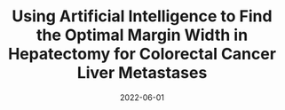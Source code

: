 ---
title: "Using Artificial Intelligence to Find the Optimal Margin Width in Hepatectomy for Colorectal Cancer Liver Metastases"
collection: publications
# permalink: /publication/2022-06-01-paper-crlm
excerpt: 
date: 2022-06-01
venue: 'JAMA Surgery'
paperurl: 'https://jamanetwork.com/journals/jamasurgery/fullarticle/2792801?guestAccessKey=b3a98124-87d2-4b37-9bb0-546abb57976b&utm_source=jps&utm_medium=email&utm_campaign=author_alert-jamanetwork&utm_content=author-author_engagement&utm_term=3m'
citation: 'Bertsimas D, Margonis GA, Sujichantararat S, et al. Using Artificial Intelligence to Find the Optimal Margin Width in Hepatectomy for Colorectal Cancer Liver Metastases. <i>JAMA Surg.</i> 2022;157(8):e221819. doi:10.1001/jamasurg.2022.1819'
---